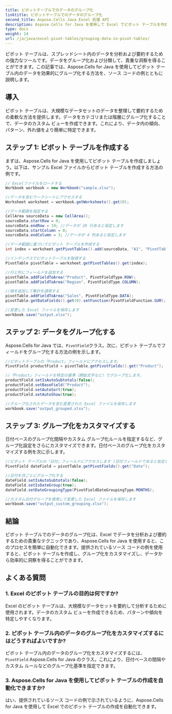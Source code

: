 ```yaml
---
title: ピボットテーブルでのデータのグループ化
linktitle: ピボットテーブルでのデータのグループ化
second_title: Aspose.Cells Java Excel 処理 API
description: Aspose.Cells for Java を使用して Excel でピボット テーブルを作成する方法を学びます。ソース コードのサンプルを使用してデータのグループ化と分析を自動化します。
type: docs
weight: 14
url: /ja/java/excel-pivot-tables/grouping-data-in-pivot-tables/
---
```


ピボット テーブルは、スプレッドシート内のデータを分析および要約するための強力なツールです。データをグループ化および分類して、貴重な洞察を得ることができます。この記事では、Aspose.Cells for Java を使用してピボット テーブル内のデータを効果的にグループ化する方法を、ソース コードの例とともに説明します。

## 導入

ピボット テーブルは、大規模なデータセットのデータを整理して要約するための柔軟な方法を提供します。データをカテゴリまたは階層にグループ化することで、データのカスタム ビューを作成できます。これにより、データ内の傾向、パターン、外れ値をより簡単に特定できます。

## ステップ 1: ピボット テーブルを作成する

まずは、Aspose.Cells for Java を使用してピボット テーブルを作成しましょう。以下は、サンプル Excel ファイルからピボット テーブルを作成する方法の例です。

```java
// Excelファイルをロードする
Workbook workbook = new Workbook("sample.xlsx");

//データを含むワークシートにアクセスする
Worksheet worksheet = workbook.getWorksheets().get(0);

//データ範囲を指定する
CellArea sourceData = new CellArea();
sourceData.startRow = 0;
sourceData.endRow = 19; //データが 20 行あると仮定します
sourceData.startColumn = 0;
sourceData.endColumn = 3; //データが 4 列あると仮定します

//データ範囲に基づいてピボット テーブルを作成する
int index = worksheet.getPivotTables().add(sourceData, "A1", "PivotTable1");

//インデックスでピボットテーブルを取得する
PivotTable pivotTable = worksheet.getPivotTables().get(index);

//行と列にフィールドを追加する
pivotTable.addFieldToArea("Product", PivotFieldType.ROW);
pivotTable.addFieldToArea("Region", PivotFieldType.COLUMN);

//値を追加して集計を適用する
pivotTable.addFieldToArea("Sales", PivotFieldType.DATA);
pivotTable.getDataFields().get(0).setFunction(PivotFieldFunction.SUM);

//変更した Excel ファイルを保存します
workbook.save("output.xlsx");
```

## ステップ 2: データをグループ化する

Aspose.Cells for Java では、`PivotField`クラス。次に、ピボット テーブルでフィールドをグループ化する方法の例を示します。

```java
//ピボットテーブルの「Product」フィールドにアクセスします。
PivotField productField = pivotTable.getPivotFields().get("Product");

//「Product」フィールドを特定の基準（開始文字など）でグループ化します。
productField.setIsAutoSubtotals(false);
productField.setBaseField("Product");
productField.setAutoSort(true);
productField.setAutoShow(true);

//グループ化されたデータを含む変更された Excel ファイルを保存します
workbook.save("output_grouped.xlsx");
```

## ステップ 3: グループ化をカスタマイズする

日付ベースのグループ化間隔やカスタム グループ化ルールを指定するなど、グループ化設定をさらにカスタマイズできます。日付ベースのグループ化をカスタマイズする例を次に示します。

```java
//ピボット テーブルの「日付」フィールドにアクセスします (日付フィールドであると仮定します)。
PivotField dateField = pivotTable.getPivotFields().get("Date");

//日付を月ごとにグループ化する
dateField.setIsAutoSubtotals(false);
dateField.setIsDateGroup(true);
dateField.setDateGroupingType(PivotFieldDateGroupingType.MONTHS);

//カスタム日付グループを使用して変更した Excel ファイルを保存します
workbook.save("output_custom_grouping.xlsx");
```

## 結論

ピボット テーブルでのデータのグループ化は、Excel でデータを分析および要約するための貴重なテクニックであり、Aspose.Cells for Java を使用すると、このプロセスを簡単に自動化できます。提供されているソース コードの例を使用すると、ピボット テーブルを作成し、グループ化をカスタマイズし、データから効率的に洞察を得ることができます。

## よくある質問

### 1. Excel のピボット テーブルの目的は何ですか?

Excel のピボット テーブルは、大規模なデータセットを要約して分析するために使用されます。データのカスタム ビューを作成できるため、パターンや傾向を特定しやすくなります。

### 2. ピボット テーブル内のデータのグループ化をカスタマイズするにはどうすればよいですか?

ピボット テーブル内のデータのグループ化をカスタマイズするには、`PivotField` Aspose.Cells for Java のクラス。これにより、日付ベースの間隔やカスタム ルールなどのグループ化基準を指定できます。

### 3. Aspose.Cells for Java を使用してピボット テーブルの作成を自動化できますか?

はい、提供されているソース コードの例で示されているように、Aspose.Cells for Java を使用して Excel でのピボット テーブルの作成を自動化できます。